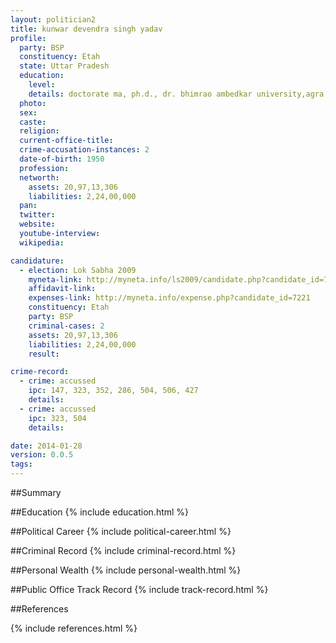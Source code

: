 ```yaml
---
layout: politician2
title: kunwar devendra singh yadav
profile: 
  party: BSP
  constituency: Etah
  state: Uttar Pradesh
  education: 
    level: 
    details: doctorate ma, ph.d., dr. bhimrao ambedkar university,agra
  photo: 
  sex: 
  caste: 
  religion: 
  current-office-title: 
  crime-accusation-instances: 2
  date-of-birth: 1950
  profession: 
  networth: 
    assets: 20,97,13,306
    liabilities: 2,24,00,000
  pan: 
  twitter: 
  website: 
  youtube-interview: 
  wikipedia: 

candidature: 
  - election: Lok Sabha 2009
    myneta-link: http://myneta.info/ls2009/candidate.php?candidate_id=7221
    affidavit-link: 
    expenses-link: http://myneta.info/expense.php?candidate_id=7221
    constituency: Etah 
    party: BSP
    criminal-cases: 2
    assets: 20,97,13,306
    liabilities: 2,24,00,000
    result:  

crime-record: 
  - crime: accussed
    ipc: 147, 323, 352, 286, 504, 506, 427
    details:  
  - crime: accussed
    ipc: 323, 504
    details:  

date: 2014-01-28
version: 0.0.5
tags: 
---
```

##Summary


##Education
{% include education.html %}


##Political Career
{% include political-career.html %}


##Criminal Record
{% include criminal-record.html %}


##Personal Wealth
{% include personal-wealth.html %}


##Public Office Track Record
{% include track-record.html %}


##References


{% include references.html %}